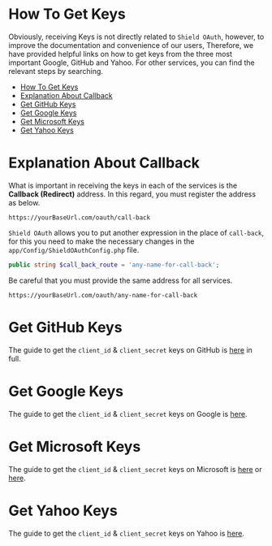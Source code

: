 # How To Get Keys

Obviously, receiving Keys is not directly related to `Shield OAuth`, however, to improve the documentation and convenience of our users, Therefore, we have provided helpful links on how to get keys from the three most important Google, GitHub and Yahoo. For other services, you can find the relevant steps by searching.

- [How To Get Keys](#how-to-get-keys)
- [Explanation About Callback](#explanation-about-callback)
- [Get GitHub Keys](#get-github-keys)
- [Get Google Keys](#get-google-keys)
- [Get Microsoft Keys](#get-microsoft-keys)
- [Get Yahoo Keys](#get-yahoo-keys)

# Explanation About Callback

What is important in receiving the keys in each of the services is the **Callback (Redirect)** address. In this regard, you must register the address as below.

```
https://yourBaseUrl.com/oauth/call-back
```

`Shield OAuth` allows you to put another expression in the place of `call-back`, for this you need to make the necessary changes in the `app/Config/ShieldOAuthConfig.php` file.

```php
public string $call_back_route = 'any-name-for-call-back';
```

Be careful that you must provide the same address for all services.

```
https://yourBaseUrl.com/oauth/any-name-for-call-back
```

# Get GitHub Keys

The guide to get the `client_id` & `client_secret` keys on GitHub is [here](https://docs.github.com/en/developers/apps/building-oauth-apps/creating-an-oauth-app) in full.

# Get Google Keys

The guide to get the `client_id` & `client_secret` keys on Google is [here](https://www.balbooa.com/gridbox-documentation/how-to-get-google-client-id-and-client-secret).

# Get Microsoft Keys

The guide to get the `client_id` & `client_secret` keys on Microsoft is [here](https://docs.microfocus.com/doc/CS_MicrosoftOffice365_Content/1.2.3/GetClientInputs) or [here](https://learn.microsoft.com/en-us/answers/questions/834401/hi-i-want-my-client-id-and-client-secret-key).

# Get Yahoo Keys

The guide to get the `client_id` & `client_secret` keys on Yahoo is [here](https://developer.yahoo.com/apps/create/).
